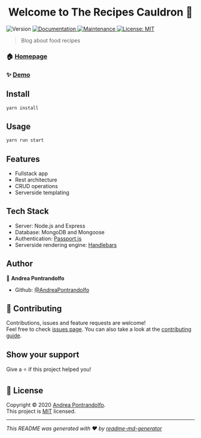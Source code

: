 <h1 align="center">Welcome to The Recipes Cauldron 👋</h1>
<p>
  <img alt="Version" src="https://img.shields.io/badge/version-1.0.0-blue.svg?cacheSeconds=2592000" />
  <a href="https://github.com/AndreaPontrandolfo/the-recipes-cauldron#readme" target="_blank">
    <img alt="Documentation" src="https://img.shields.io/badge/documentation-yes-brightgreen.svg" />
  </a>
  <a href="https://github.com/AndreaPontrandolfo/the-recipes-cauldron/graphs/commit-activity" target="_blank">
    <img alt="Maintenance" src="https://img.shields.io/badge/Maintained%3F-yes-green.svg" />
  </a>
  <a href="https://github.com/AndreaPontrandolfo/the-recipes-cauldron/blob/master/LICENSE" target="_blank">
    <img alt="License: MIT" src="https://img.shields.io/github/license/AndreaPontrandolfo/the-recipes-cauldron" />
  </a>
</p>

> Blog about food recipes

### 🏠 [Homepage](https://github.com/AndreaPontrandolfo/the-recipes-cauldron)

### ✨ [Demo](https://pure-wildwood-87802.herokuapp.com/)

## Install

```sh
yarn install
```

## Usage

```sh
yarn run start
```

## Features

* Fullstack app
* Rest architecture
* CRUD operations
* Serverside templating

## Tech Stack

* Server: Node.js and Express
* Database: MongoDB and Mongoose
* Authentication: [Passport.js](http://www.passportjs.org/)
* Serverside rendering engine: [Handlebars](https://handlebarsjs.com/)

## Author

👤 **Andrea Pontrandolfo**

* Github: [@AndreaPontrandolfo](https://github.com/AndreaPontrandolfo)

## 🤝 Contributing

Contributions, issues and feature requests are welcome!<br />Feel free to check [issues page](https://github.com/AndreaPontrandolfo/the-recipes-cauldron/issues). You can also take a look at the [contributing guide](https://github.com/AndreaPontrandolfo/the-recipes-cauldron/blob/master/CONTRIBUTING.md).

## Show your support

Give a ⭐️ if this project helped you!

## 📝 License

Copyright © 2020 [Andrea Pontrandolfo](https://github.com/AndreaPontrandolfo).<br />
This project is [MIT](https://github.com/AndreaPontrandolfo/the-recipes-cauldron/blob/master/LICENSE) licensed.

***
_This README was generated with ❤️ by [readme-md-generator](https://github.com/kefranabg/readme-md-generator)_
